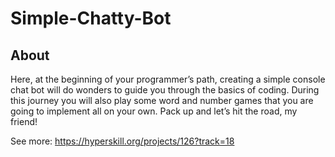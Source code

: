 # Simple-Chatty-Bot

## About

Here, at the beginning of your programmer’s path, creating a simple console chat bot will do wonders to guide you through the basics of coding. 
During this journey you will also play some word and number games that you are going to implement all on your own. 
Pack up and let’s hit the road, my friend!

See more: https://hyperskill.org/projects/126?track=18
